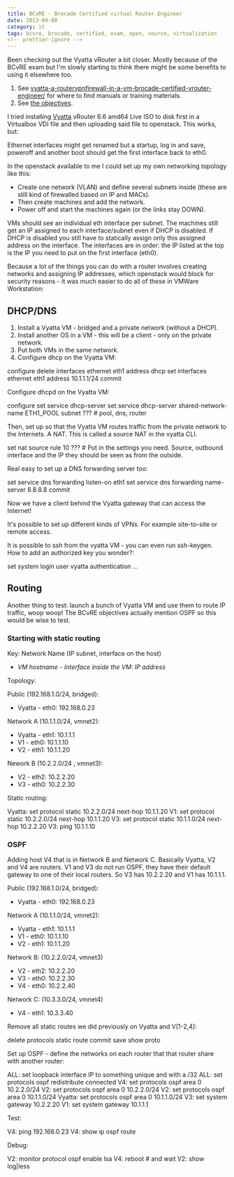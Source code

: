 ```yaml
---
title: BCvRE - Brocade Certified virtual Router Engineer
date: 2013-09-08
category: it
tags: bcvre, brocade, certified, exam, open, source, virtualization
<!-- prettier-ignore -->
---
```


Been checking out the Vyatta vRouter a bit closer. Mostly because of the BCvRE
exam but I'm slowly starting to think there might be some benefits to using it
elsewhere too.

1. See [vyatta-a-routervpnfirewall-in-a-vm-brocade-certified-vrouter-engineer/](https://www.guldmyr.com/vyatta-a-routervpnfirewall-in-a-vm)
   for where to find manuals or training materials.
2. See
   [the objectives](bcvre-brocade-certified-virtual-router-engineer-objectives).

I tried installing [Vyatta](http://vyatta.com/ "http://vyatta.com/") vRouter 6.6
amd64 Live ISO to disk first in a Virtualbox VDI file and then uploading said
file to openstack. This works, but:

Ethernet interfaces might get renamed but a startup, log in and save, poweroff
and another boot should get the first interface back to eth0.

In the openstack available to me I could set up my own networking topology like
this:

- Create one network (VLAN) and define several subnets inside (these are still
  kind of firewalled based on IP and MACs).
- Then create machines and add the network.
- Power off and start the machines again (or the links stay DOWN).

VMs should see an individual eth interface per subnet. The machines still get an
IP assigned to each interface/subnet even if DHCP is disabled. If DHCP is
disabled you still have to statically assign only this assigned address on the
interface. The interfaces are in order: the IP listed at the top is the IP you
need to put on the first interface (eth0).

Because a lot of the things you can do with a router involves creating networks
and assigning IP addresses, which openstack would block for security reasons -
it was much easier to do all of these in VMWare Workstation:

## **DHCP/DNS**

1. Install a Vyatta VM - bridged and a private network (without a DHCP).
2. Install another OS in a VM - this will be a client - only on the private
   network.
3. Put both VMs in the same network.
4. Configure dhcp on the Vyatta VM:

configure delete interfaces ethernet eth1 address dhcp set interfaces ethernet
eth1 address 10.1.1.1/24 commit

Configure dhcpd on the Vyatta VM:

configure set service dhcp-server set service dhcp-server shared-network-name
ETH1_POOL subnet ??? # pool, dns, router

Then, set up so that the Vyatta VM routes traffic from the private network to
the Internets. A NAT. This is called a source NAT in the vyatta CLI.

set nat source rule 10 ??? # Put in the settings you need. Source, outbound
interface and the IP they should be seen as from the outside.

Real easy to set up a DNS forwarding server too:

set service dns forwarding listen-on eth1 set service dns forwarding name-server
8.8.8.8 commit

Now we have a client behind the Vyatta gateway that can access the Internet!

It's possible to set up different kinds of VPNs. For example site-to-site or
remote access.

It is possible to ssh from the vyatta VM - you can even run ssh-keygen. How to
add an authorized key you wonder?:

set system login user vyatta authentication ...

## Routing

Another thing to test: launch a bunch of Vyatta VM and use them to route IP
traffic, woop woop! The BCvRE objectives actually mention OSPF so this would be
wise to test.

### Starting with static routing

Key: Network Name (IP subnet, interface on the host)

- _VM hostname - Interface inside the VM: IP address_

Topology:

Public (192.168.1.0/24, bridged):

- Vyatta - eth0: 192.168.0.23

Network A (10.1.1.0/24, vmnet2):

- Vyatta - eth1: 10.1.1.1
- V1 - eth0: 10.1.1.10
- V2 - eth1: 10.1.1.20

Nework B (10.2.2.0/24 , vmnet3):

- V2 - eth2: 10.2.2.20
- V3 - eth0: 10.2.2.30

Static routing:

Vyatta: set protocol static 10.2.2.0/24 next-hop 10.1.1.20 V1: set protocol
static 10.2.2.0/24 next-hop 10.1.1.20 V3: set protocol static 10.1.1.0/24
next-hop 10.2.2.20 V3: ping 10.1.1.10

### OSPF

Adding host V4 that is in Network B and Network C. Basically Vyatta, V2 and V4
are routers. V1 and V3 do not run OSPF, they have their default gateway to one
of their local routers. So V3 has 10.2.2.20 and V1 has 10.1.1.1.

Public (192.168.1.0/24, bridged):

- Vyatta - eth0: 192.168.0.23

Network A (10.1.1.0/24, vmnet2):

- Vyatta - eth1: 10.1.1.1
- V1 - eth0: 10.1.1.10
- V2 - eth1: 10.1.1.20

Network B: (10.2.2.0/24, vmnet3)

- V2 - eth2: 10.2.2.20
- V3 - eth0: 10.2.2.30
- V4 - eth0: 10.2.2.40

Network C: (10.3.3.0/24, vmnet4)

- V4 - eth1: 10.3.3.40

Remove all static routes we did previously on Vyatta and V\[1-2,4\]:

delete protocols static route commit save show proto

Set up OSPF - define the networks on each router that that router share with
another router:

ALL: set loopback interface IP to something unique and with a /32 ALL: set
protocols ospf redistribute connected V4: set protocols ospf area 0 10.2.2.0/24
V2: set protocols ospf area 0 10.2.2.0/24 V2: set protocols ospf area 0
10.1.1.0/24 Vyatta: set protocols ospf area 0 10.1.1.0/24 V3: set system gateway
10.2.2.20 V1: set system gateway 10.1.1.1

Test:

V4: ping 192.168.0.23 V4: show ip ospf route

Debug:

V2: monitor protocol ospf enable lsa V4: reboot # and wait V2: show log|less

